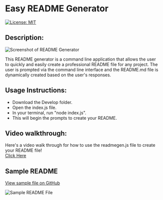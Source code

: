 # Easy README Generator
[![License: MIT](https://img.shields.io/badge/License-MIT-yellow.svg)](https://opensource.org/licenses/MIT)

## Description:
![Screenshot of README Generator](https://jxleilani.github.io/readme-gen/Assets/screenshot.png)

This README generator is a command line application that allows the user to quickly and easily create a professional README file for any project. The user is prompted via the command line interface and the README.md file is dynamically created based on the user's responses.

## Usage Instructions:
* Download the Develop folder. 
* Open the index.js file. 
* In your terminal, run "node index.js".
* This will begin the prompts to create your README.

## Video walkthrough:

Here's a video walk through for how to use the readmegen.js file to create your README file!  
[Click Here](https://jxleilani.github.io/readme-gen/Assets/ReadMeGen-HowTo.mp4)

## Sample README

[View sample file on GitHub](https://github.com/jxleilani/readme-gen/blob/main/Assets/SampleREADME.md)

![Sample README File](https://jxleilani.github.io/readme-gen/Assets/sample.png)